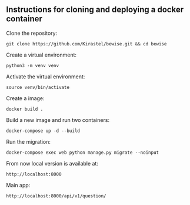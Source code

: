 ## Instructions for cloning and deploying a docker container

Clone the repository: 
```
git clone https://github.com/Kirastel/bewise.git && cd bewise
```
Create a virtual environment: 
```
python3 -m venv venv
```
Activate the virtual environment: 
```
source venv/bin/activate
```

Create a image:
```
docker build .
```

Build a new image and run two containers:
```
docker-compose up -d --build
```
Run the migration:

```
docker-compose exec web python manage.py migrate --noinput
```
From now local version is available at:

```http://localhost:8000```

Main app:

```http://localhost:8000/api/v1/question/```
